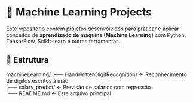 # 🧠 Machine Learning Projects

Este repositório contém projetos desenvolvidos para praticar e aplicar conceitos de **aprendizado de máquina (Machine Learning)** com Python, TensorFlow, Scikit-learn e outras ferramentas.


## 📁 Estrutura
machineLearning/
├── HandwrittenDigitRecognition/   ← Reconhecimento de dígitos escritos à mão  
├── salary_predict/                ← Previsão de salários com regressão  
└── README.md                      ← Este arquivo principal  


